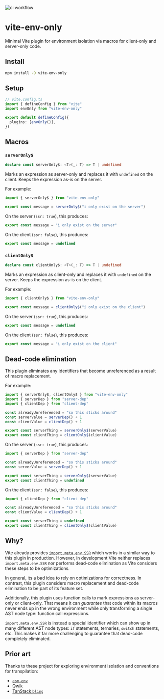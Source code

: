 ![ci workflow](https://github.com/pcattori/vite-env-only/actions/workflows/ci.yml/badge.svg)

# vite-env-only

Minimal Vite plugin for environment isolation via macros for client-only and server-only code.

## Install

```sh
npm install -D vite-env-only

```

## Setup

```ts
// vite.config.ts
import { defineConfig } from "vite"
import envOnly from "vite-env-only"

export default defineConfig({
  plugins: [envOnly()],
})
```

## Macros

### `serverOnly$`

```ts
declare const serverOnly$: <T>(_: T) => T | undefined
```

Marks an expression as server-only and replaces it with `undefined` on the client.
Keeps the expression as-is on the server.

For example:

```ts
import { serverOnly$ } from "vite-env-only"

export const message = serverOnly$("i only exist on the server")
```

On the server (`ssr: true`), this produces:

```ts
export const message = "i only exist on the server"
```

On the client (`ssr: false`), this produces:

```ts
export const message = undefined
```

### `clientOnly$`

```ts
declare const clientOnly$: <T>(_: T) => T | undefined
```

Marks an expression as client-only and replaces it with `undefined` on the server.
Keeps the expression as-is on the client.

For example:

```ts
import { clientOnly$ } from "vite-env-only"

export const message = clientOnly$("i only exist on the client")
```

On the server (`ssr: true`), this produces:

```ts
export const message = undefined
```

On the client (`ssr: false`), this produces:

```ts
export const message = "i only exist on the client"
```

## Dead-code elimination

This plugin eliminates any identifiers that become unreferenced as a result of macro replacement.

For example:

```ts
import { serverOnly$, clientOnly$ } from "vite-env-only"
import { serverDep } from "server-dep"
import { clientDep } from "client-dep"

const alreadyUnreferenced = "so this sticks around"
const serverValue = serverDep() + 1
const clientValue = clientDep() + 1

export const serverThing = serverOnly$(serverValue)
export const clientThing = clientOnly$(clientValue)
```

On the server (`ssr: true`), this produces:

```ts
import { serverDep } from "server-dep"

const alreadyUnreferenced = "so this sticks around"
const serverValue = serverDep() + 1

export const serverThing = serverOnly$(serverValue)
export const clientThing = undefined
```

On the client (`ssr: false`), this produces:

```ts
import { clientDep } from "client-dep"

const alreadyUnreferenced = "so this sticks around"
const clientValue = clientDep() + 1

export const serverThing = undefined
export const clientThing = clientOnly$(clientValue)
```

## Why?

Vite already provides [`import.meta.env.SSR`][vite-env-vars] which works in a similar way to this plugin in production.
However, in development Vite neither replaces `import.meta.env.SSR` nor performs dead-code elimination as Vite considers these steps to be optimizations.

In general, its a bad idea to rely on optimizations for correctness.
In contrast, this plugin considers macro replacement and dead-code elimination to be part of its feature set.

Additionally, this plugin uses function calls to mark expressions as server-only or client-only.
That means it can _guarantee_ that code within its macros never ends up in the wrong environment while only transforming a single AST node type: function call expressions.

`import.meta.env.SSR` is instead a special identifier which can show up in many different AST node types: `if` statements, ternaries, `switch` statements, etc.
This makes it far more challenging to guarantee that dead-code completely eliminated.

## Prior art

Thanks to these project for exploring environment isolation and conventions for transpilation:

- [`esm-env`][esm-env]
- [Qwik][qwik]
- [TanStack `bling`][bling]

[vite-env-vars]: https://vitejs.dev/guide/env-and-mode#env-variables
[esm-env]: https://github.com/benmccann/esm-env
[qwik]: https://qwik.builder.io/
[bling]: https://github.com/TanStack/bling
